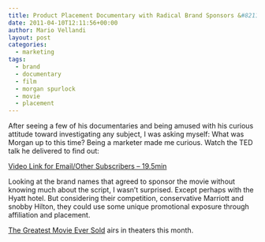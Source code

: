 ```yaml
---
title: Product Placement Documentary with Radical Brand Sponsors &#8211; Morgan Spurlock
date: 2011-04-10T12:11:56+00:00
author: Mario Vellandi
layout: post
categories:
  - marketing
tags:
  - brand
  - documentary
  - film
  - morgan spurlock
  - movie
  - placement
---
```

After seeing a few of his documentaries and being amused with his curious attitude toward investigating any subject, I was asking myself: What was Morgan up to this time? Being a marketer made me curious. Watch the TED talk he delivered to find out:

[Video Link for Email/Other Subscribers &#8211; 19.5min](http://www.ted.com/talks/morgan_spurlock_the_greatest_ted_talk_ever_sold.html)

Looking at the brand names that agreed to sponsor the movie without knowing much about the script, I wasn&#8217;t surprised. Except perhaps with the Hyatt hotel. But considering their competition, conservative Marriott and snobby Hilton, they could use some unique promotional exposure through affiliation and placement.

[The Greatest Movie Ever Sold](http://www.imdb.com/title/tt1743720/) airs in theaters this month.
